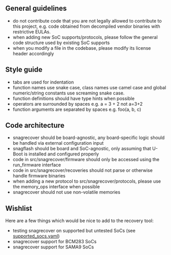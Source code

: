 ## General guidelines

- do not contribute code that you are not legally allowed to contribute to this
  project, e.g. code obtained from decompiled vendor binaries with
  restrictive EULAs.
- when adding new SoC supports/protocols, please follow the general code
  structure used by existing SoC supports
- when you modify a file in the codebase, please modify its license header
  accordingly

## Style guide

- tabs are used for indentation
- function names use snake case, class names use camel case and global
  numeric/string constants use screaming snake case.
- function definitions should have type hints when possible
- operators are surrounded by spaces e.g. a = 3 + 2 not a=3+2
- function arguments are separated by spaces e.g. foo(a, b, c)

## Code architecture

- snagrecover should be board-agnostic, any board-specific logic should be
  handled via external configuration input
- snagflash should be board and SoC-agnostic, only assuming that U-Boot is
  installed and configured properly
- code in src/snagrecover/firmware should only be accessed using the
  run_firmware interface
- code in src/snagrecover/recoveries should not parse or otherwise handle
  firmware binaries
- when adding a new protocol to src/snagrecover/protocols, please use the
  memory_ops interface when possible
- snagrecover should not use non-volatile memories

## Wishlist

Here are a few things which would be nice to add to the recovery tool:
- testing snagrecover on supported but untested SoCs (see
  [supported_socs.yaml](src/snagrecover/supported_socs.yaml))
- snagrecover support for BCM283 SoCs 
- snagrecover support for SAMA9 SoCs 

